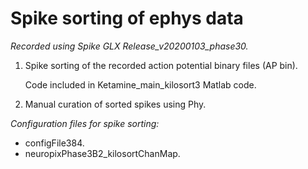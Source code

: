 # **Spike sorting of ephys data**

*Recorded using Spike GLX Release_v20200103_phase30.*

1.  Spike sorting of the recorded action potential binary files (AP bin).

    Code included in Ketamine_main_kilosort3 Matlab code.

2.  Manual curation of sorted spikes using Phy.

*Configuration files for spike sorting:*

-   configFile384.
-   neuropixPhase3B2_kilosortChanMap.

